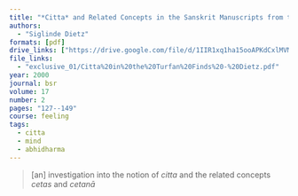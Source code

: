 ```yaml
---
title: "*Citta* and Related Concepts in the Sanskrit Manuscripts from the Turfan Finds"
authors:
  - "Siglinde Dietz"
formats: [pdf]
drive_links: ["https://drive.google.com/file/d/1IIR1xq1ha15ooAPKdCxlMVMMj6Tj1BFa/view?usp=drivesdk"]
file_links:
  - "exclusive_01/Citta%20in%20the%20Turfan%20Finds%20-%20Dietz.pdf"
year: 2000
journal: bsr
volume: 17
number: 2
pages: "127--149"
course: feeling
tags:
  - citta
  - mind
  - abhidharma
---
```


> [an] investigation into the notion of *citta* and the related concepts *cetas* and *cetanā*

